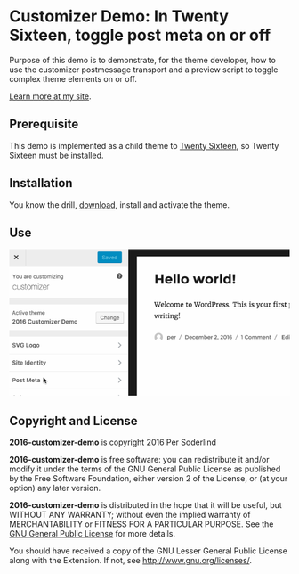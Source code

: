 # Customizer Demo: In Twenty Sixteen, toggle post meta on or off

Purpose of this demo is to demonstrate, for the theme developer, how to use the customizer postmessage transport and a preview script to toggle complex theme elements on or off.  

[Learn more at my site](https://soderlind.no/wordpress-customizer-demo-in-twenty-sixteen-toggle-post-meta-on-or-off/).

## Prerequisite

This demo is implemented as a child theme to [Twenty Sixteen](https://wordpress.org/themes/twentysixteen/), so Twenty Sixteen must be installed.

## Installation

You know the drill, [download](), install and activate the theme.

## Use

<img src="assets/customizer-post-meta.gif" />

## Copyright and License

**2016-customizer-demo** is copyright 2016 Per Soderlind

**2016-customizer-demo** is free software: you can redistribute it and/or modify it under the terms of the GNU General Public License as published by the Free Software Foundation, either version 2 of the License, or (at your option) any later version.

**2016-customizer-demo** is distributed in the hope that it will be useful, but WITHOUT ANY WARRANTY; without even the implied warranty of MERCHANTABILITY or FITNESS FOR A PARTICULAR PURPOSE. See the [GNU General Public License](LICENSE) for more details.

You should have received a copy of the GNU Lesser General Public License along with the Extension. If not, see http://www.gnu.org/licenses/.
